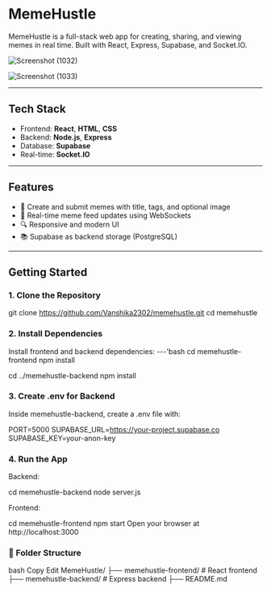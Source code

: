 #  MemeHustle

MemeHustle is a full-stack web app for creating, sharing, and viewing memes in real time. Built with React, Express, Supabase, and Socket.IO.

![Screenshot (1032)](https://github.com/user-attachments/assets/e850886c-c4dc-4f42-90dd-a2217bf06d89)

![Screenshot (1033)](https://github.com/user-attachments/assets/61e94261-868e-4334-a65a-6768f4fef380)

---

##  Tech Stack

- Frontend: **React**, **HTML**, **CSS**
- Backend: **Node.js**, **Express**
- Database: **Supabase**
- Real-time: **Socket.IO**

---

##  Features

- 🎨 Create and submit memes with title, tags, and optional image
- 📡 Real-time meme feed updates using WebSockets
- 🔍 Responsive and modern UI
- 📚 Supabase as backend storage (PostgreSQL)

---

## Getting Started

### 1. Clone the Repository

git clone https://github.com/Vanshika2302/memehustle.git
cd memehustle


### 2. Install Dependencies
Install frontend and backend dependencies:
---'bash
cd memehustle-frontend
npm install

cd ../memehustle-backend
npm install

### 3. Create .env for Backend
Inside memehustle-backend, create a .env file with:

PORT=5000
SUPABASE_URL=https://your-project.supabase.co
SUPABASE_KEY=your-anon-key

### 4. Run the App
Backend:

cd memehustle-backend
node server.js

Frontend:

cd memehustle-frontend
npm start
Open your browser at http://localhost:3000

### 📂 Folder Structure
bash
Copy
Edit
MemeHustle/
├── memehustle-frontend/     # React frontend
├── memehustle-backend/      # Express backend
├── README.md

